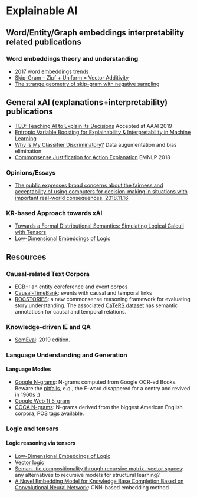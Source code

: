 # Explainable AI 

## Word/Entity/Graph embeddings interpretability related publications
### Word embeddings theory and understanding
* [2017 word embeddings trends](http://ruder.io/word-embeddings-2017/index.html#fn40)
* [Skip-Gram – Zipf + Uniform = Vector Additivity](http://www.aclweb.org/anthology/P17-1007)
* [The strange geometry of skip-gram with negative sampling](https://www.aclweb.org/anthology/D17-1308)



## General xAI (explanations+interpretability) publications
* [TED: Teaching AI to Explain its Decisions](https://arxiv.org/pdf/1811.04896.pdf) Accepted at AAAI 2019
* [Entropic Variable Boosting for Explainability & Interpretability in Machine Learning](https://arxiv.org/pdf/1810.07924.pdf)
* [Why Is My Classifier Discriminatory?](https://arxiv.org/pdf/1805.12002.pdf) Data augumentation and bias elimination
* [Commonsense Justification for Action Explanation](http://www.aclweb.org/anthology/D18-1283) EMNLP 2018

### Opinions/Essays 
* [The public expresses broad concerns about the fairness and acceptability of using computers for decision-making in situations with important real-world consequences, 2018.11.16](http://www.pewinternet.org/2018/11/16/public-attitudes-toward-computer-algorithms/)

### KR-based Approach towards xAI
* [Towards a Formal Distributional Semantics: Simulating Logical Calculi with Tensors](http://www.aclweb.org/anthology/S13-1001)
* [Low-Dimensional Embeddings of Logic](http://www.aclweb.org/anthology/W14-2409)

## Resources

### Causal-related Text Corpora
* [ECB+](http://www.newsreader-project.eu/results/data/the-ecb-corpus/): an entity coreference and event corpos
* [Causal-TimeBank](https://hlt-nlp.fbk.eu/technologies/causal-timebank): events with causal and temporal links
* [ROCSTORIES](http://cs.rochester.edu/nlp/rocstories/): a new commonsense reasoning framework for evaluating story understanding. The associated [CaTeRS dataset](http://cs.rochester.edu/nlp/rocstories/CaTeRS/) has semantic annotatiosn for causal and temporal relations.

### Knowledge-driven IE and QA
* [SemEval](http://alt.qcri.org/semeval2019/index.php?id=tasks): 2019 edition.

### Language Understanding and Generation 
#### Language Modles
* [Google N-grams](http://storage.googleapis.com/books/ngrams/books/datasetsv2.html): N-grams computed from Google OCR-ed Books. Beware the [pitfalls](https://www.wired.com/2015/10/pitfalls-of-studying-language-with-google-ngram/), e.g., the F-word disappered for a centry and revived in 1960s :) 
* [Google Web 1t 5-gram](https://catalog.ldc.upenn.edu/LDC2006T13)
* [COCA N-grams](https://www.ngrams.info/): N-grams derived from the biggest American English corpora, POS tags available.

### Logic and tensors

#### Logic reasoning via tensors
* [Low-Dimensional Embeddings of Logic](http://www.aclweb.org/anthology/W14-2409)
* [Vector logic](https://www.sciencedirect.com/science/article/pii/016501149290216Q)
* [Seman- tic compositionality through recursive matrix- vector spaces](https://dl.acm.org/citation.cfm?id=2391084): any alternatives to recursive models for structural learning?
* [A Novel Embedding Model for Knowledge Base Completion Based on Convolutional Neural Network](http://www.aclweb.org/anthology/N18-2053): CNN-based embedding method
